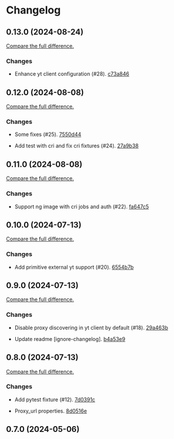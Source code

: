 # Changelog

## 0.13.0 (2024-08-24)

[Compare the full difference.](https://github.com/dmi-feo/testcontainers-yt-local/compare/0.12.0...0.13.0)

### Changes

- Enhance yt client configuration (#28). [c73a846](https://github.com/dmi-feo/testcontainers-yt-local/commit/c73a84673831863ee33b9771724e6e43c6e4c2b0)
    

## 0.12.0 (2024-08-08)

[Compare the full difference.](https://github.com/dmi-feo/testcontainers-yt-local/compare/0.11.0...0.12.0)

### Changes

- Some fixes (#25). [7550d44](https://github.com/dmi-feo/testcontainers-yt-local/commit/7550d447a7ab09e0bca2d923577b303961f77506)
    
- Add test with cri and fix cri fixtures (#24). [27a9b38](https://github.com/dmi-feo/testcontainers-yt-local/commit/27a9b387c65d35ae5d99293d7e54d4b46b9ea896)
    

## 0.11.0 (2024-08-08)

[Compare the full difference.](https://github.com/dmi-feo/testcontainers-yt-local/compare/0.10.0...0.11.0)

### Changes

- Support ng image with cri jobs and auth (#22). [fa647c5](https://github.com/dmi-feo/testcontainers-yt-local/commit/fa647c50298ee24a224a805bfc668aa2e6ac7dd0)
    

## 0.10.0 (2024-07-13)

[Compare the full difference.](https://github.com/dmi-feo/testcontainers-yt-local/compare/0.9.0...0.10.0)

### Changes

- Add primitive external yt support (#20). [6554b7b](https://github.com/dmi-feo/testcontainers-yt-local/commit/6554b7b75f88095b9c38429fe1249dcf45f6040c)
    

## 0.9.0 (2024-07-13)

[Compare the full difference.](https://github.com/dmi-feo/testcontainers-yt-local/compare/0.8.0...0.9.0)

### Changes

- Disable proxy discovering in yt client by default (#18). [29a463b](https://github.com/dmi-feo/testcontainers-yt-local/commit/29a463ba8e9ccf97ffc8ef06b7a8965e58179a62)
    
- Update readme [ignore-changelog]. [b4a53e9](https://github.com/dmi-feo/testcontainers-yt-local/commit/b4a53e98a88e984206296c9e27b13a5a41515be7)
    

## 0.8.0 (2024-07-13)

[Compare the full difference.](https://github.com/dmi-feo/testcontainers-yt-local/compare/0.7.0...0.8.0)

### Changes

- Add pytest fixture (#12). [7d0391c](https://github.com/dmi-feo/testcontainers-yt-local/commit/7d0391c95217fa9f641b1a75f04e1af8f09ae739)
    
- Proxy_url properties. [8d0516e](https://github.com/dmi-feo/testcontainers-yt-local/commit/8d0516e3e72d06299a873d42bc6ad0b72439fd79)
    

## 0.7.0 (2024-05-06)
